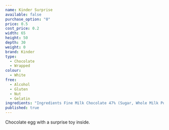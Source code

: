 ```yaml
---
name: Kinder Surprise
available: false
purchase_option: "0"
price: 0.5
cost_price: 0.2
width: 65
height: 50
depth: 30
weight: 0
brand: Kinder
type: 
  - Chocolate
  - Wrapped
colour: 
  - White
free: 
  - Alcohol
  - Gluten
  - Nut
  - Gelatin
ingredients: "Ingredients Fine Milk Chocolate 47% (Sugar, Whole Milk Powder, Cocoa Butter, Cocoa Mass. Emulsifier: Lecithins (Soya); Vanillin), Skimmed Milk Powder, Sugar, Vegetable Fat, Concentrated Butter. Emulsifier: Lecithins (Soya), Vanillin."
published: true
---
```

Chocolate egg with a surprise toy inside.